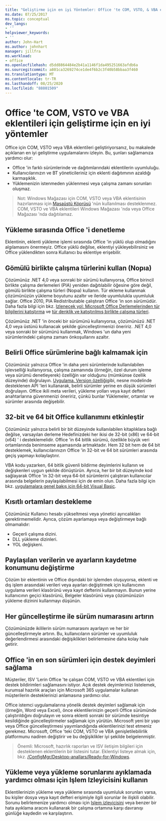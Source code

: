 ```yaml
---
title: "Geliştirme için en iyi Yöntemler: Office 'te COM, VSTO, & VBA eklentileri"
ms.date: 07/25/2017
ms.topic: conceptual
dev_langs:
- ''
helpviewer_keywords:
- ''
author: John-Hart
ms.author: johnhart
manager: jillfra
ms.workload:
- office
ms.openlocfilehash: d5dd8864484e2b41a1146f1da495251663afdb6a
ms.sourcegitcommit: a801ca3269274ce1de4f6b2c3f40b58bbaa3f460
ms.translationtype: MT
ms.contentlocale: tr-TR
ms.lasthandoff: 08/25/2020
ms.locfileid: "88801509"
---
```

# <a name="development-best-practices-for-com-vsto-and-vba-add-ins-in-office"></a>Office 'te COM, VSTO ve VBA eklentileri için geliştirme için en iyi yöntemler
  Office için COM, VSTO veya VBA eklentileri geliştiriyorsanız, bu makalede açıklanan en iyi geliştirme uygulamalarını izleyin.   Bu, şunları sağlamanıza yardımcı olur:

- Office 'in farklı sürümlerinde ve dağıtımlarındaki eklentilerin uyumluluğu.
- Kullanıcılarınızın ve BT yöneticileriniz için eklenti dağıtımının azaldığı karmaşıklık.
- Yüklemenizin istenmeden yüklenmesi veya çalışma zamanı sorunları oluşmaz.

>Not: Windows Mağazası için COM, VSTO veya VBA eklentisinin hazırlanması için [Masaüstü Köprüsü](/windows/uwp/porting/desktop-to-uwp-root) 'nün kullanılması desteklenmez. COM, VSTO ve VBA eklentileri Windows Mağazası 'nda veya Office Mağazası 'nda dağıtılamaz.

## <a name="do-not-check-for-office-during-installation"></a>Yükleme sırasında Office 'i denetleme
 Eklentinin, eklenti yükleme işlemi sırasında Office 'in yüklü olup olmadığını algılamasını önermeyiz. Office yüklü değilse, eklentiyi yükleyebilirsiniz ve Office yüklendikten sonra Kullanıcı bu eklentiye erişebilir.

## <a name="use-embedded-interop-types-nopia"></a>Gömülü birlikte çalışma türlerini kullan (Nopıa)
Çözümünüz .NET 4,0 veya sonraki bir sürümü kullanıyorsa, Office birincil birlikte çalışma derlemeleri (PIA) yeniden dağıtılabilir öğesine göre değil, gömülü birlikte çalışma türleri (Nopıa) kullanın. Tür ekleme kullanmak çözümünüzün yükleme boyutunu azaltır ve ileride uyumlulukla uyumluluk sağlar. Office 2010, PIA Redistributable çalıştıran Office 'in son sürümüdür. Daha fazla bilgi için bkz. [Izlenecek yol: Microsoft Office Derlemelerinden tür bilgilerini katıştırma](https://msdn.microsoft.com/library/ee317478.aspx) ve [tür denklik ve katıştırılmış birlikte çalışma türleri](/windows/uwp/porting/desktop-to-uwp-root).

Çözümünüz .NET 'in önceki bir sürümünü kullanıyorsa, çözümünüzü .NET 4,0 veya üstünü kullanacak şekilde güncelleştirmenizi öneririz. .NET 4,0 veya sonraki bir sürümünü kullanmak, Windows 'un daha yeni sürümlerindeki çalışma zamanı önkoşullarını azaltır.

## <a name="avoid-depending-on-specific-office-versions"></a>Belirli Office sürümlerine bağlı kalmamak için
Çözümünüz yalnızca Office 'in daha yeni sürümlerinde kullanılabilen işlevselliği kullanıyorsa, çalışma zamanında (örneğin, özel durum işleme veya sürümü denetleyerek) özelliğin var olduğunu (mümkünse özellik düzeyinde) doğrulayın. [Uygulama. Version özelliği](<xref:Microsoft.Office.Interop.Excel._Application.Version%2A>)gibi, nesne modelinde desteklenen API 'leri kullanarak, belirli sürümler yerine en düşük sürümleri doğrulayın. Office ikili meta verileri, yükleme yolları veya kayıt defteri anahtarlarına güvenmenizi öneririz, çünkü bunlar Yüklemeler, ortamlar ve sürümler arasında değişebilir.

## <a name="enable-both-32-bit-and-64-bit-office-usage"></a>32-bit ve 64 bit Office kullanımını etkinleştir
Çözümünüz yalnızca belirli bir bit düzeyinde kullanılabilen kitaplıklara bağlı değilse, varsayılan derleme Hedefinizdeki her ikisi de 32-bit (x86) ve 64-bit (x64) ' i desteklemelidir. Office 'in 64 bitlik sürümü, özellikle büyük veri ortamlarında benimseme aşamasında artmaktadır. Hem 32 bit hem de 64 bit desteklemek, kullanıcılarınızın Office 'in 32-bit ve 64 bit sürümleri arasında geçiş yapmayı kolaylaştırır.

VBA kodu yazarken, 64 bitlik güvenli bildirme deyimlerini kullanın ve değişkenleri uygun şekilde dönüştürün. Ayrıca, her bir bit düzeyinde kod sağlayarak Office 'in 32-bit veya 64-bit sürümlerini çalıştıran kullanıcılar arasında belgelerin paylaşılabilmesi için de emin olun. Daha fazla bilgi için bkz. [uygulamalara genel bakış için 64-bit Visual Basic](/office/vba/Language/Concepts/Getting-Started/64-bit-visual-basic-for-applications-overview).

## <a name="support-restricted-environments"></a>Kısıtlı ortamları destekleme
Çözümünüz Kullanıcı hesabı yükseltmesi veya yönetici ayrıcalıkları gerektirmemelidir. Ayrıca, çözüm ayarlamaya veya değiştirmeye bağlı olmamalıdır:

- Geçerli çalışma dizini.
- DLL yükleme dizinleri.
- YOL değişkeni.

## <a name="change-the-save-location-of-shared-data-and-settings"></a>Paylaşılan verilerin ve ayarların kaydetme konumunu değiştirme
Çözüm bir eklentinin ve Office dışındaki bir işlemden oluşuyorsa, eklenti ve dış işlem arasındaki verileri veya ayarları değiştirmek için kullanıcının uygulama verileri klasörünü veya kayıt defterini kullanmayın. Bunun yerine kullanıcının geçici klasörünü, Belgeler klasörünü veya çözümünüzün yükleme dizinini kullanmayı düşünün.

## <a name="increment-the-version-number-with-each-update"></a>Her güncelleştirme ile sürüm numarasını artırın
Çözümünüzde ikililerin sürüm numarasını ayarlayın ve her bir güncelleştirmeyle artırın. Bu, kullanıcıların sürümler ve uyumluluk değerlendirmesi arasındaki değişiklikleri belirlemesine daha kolay hale getirir.

## <a name="provide-support-statements-for-the-latest-versions-of-office"></a>Office 'in en son sürümleri için destek deyimleri sağlama
Müşteriler, ISV 'Lerin Office 'te çalışan COM, VSTO ve VBA eklentileri için destek bildirimleri sağlamasını istiyor. Açık destek deyimlerinizi listelemek, kurumsal hazırlık araçları için Microsoft 365 uygulamalar kullanan müşterilerin desteklerinizi anlamasına yardımcı olur.

Office istemci uygulamalarına yönelik destek deyimleri sağlamak için (örneğin, Word veya Excel), önce eklentilerinizin geçerli Office sürümünde çalıştırıldığını doğrulayın ve sonra eklenti sonraki bir sürümde kesintiye kesildiğinde güncelleştirmeler sağlamak için yürütün. Microsoft yeni bir yapı veya Office güncelleştirmesi yayımlandığında eklentilerinizi test etmeniz gerekmez. Microsoft, Office 'teki COM, VSTO ve VBA genişletilebilirlik platformunu nadiren değiştirir ve bu değişiklikler iyi şekilde belgelenmiştir.

>Önemli: Microsoft, hazırlık raporları ve ISV iletişim bilgileri için desteklenen eklentilerin bir listesini tutar. Eklentiyi listeye almak için, bkz. [/ConfigMgr/Desktop-anallars/Ready-for-Windows](/configmgr/desktop-analytics/ready-for-windows).

## <a name="use-process-monitor-to-help-debug-installation-or-loading-issues"></a>Yükleme veya yükleme sorunlarını ayıklamada yardımcı olması için Işlem Izleyicisini kullanın
Eklentilerinizin yükleme veya yükleme sırasında uyumluluk sorunları varsa, bu kişiler dosya veya kayıt defteri erişimiyle ilgili sorunlar ile ilişkili olabilir. Sorunu belirlemenize yardımcı olması için [Işlem izleyicisini](/sysinternals/downloads/procmon) veya benzer bir hata ayıklama aracını kullanarak bir çalışma ortamına karşı davranışı günlüğe kaydedin ve karşılaştırın.
